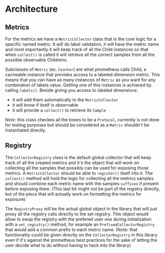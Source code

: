 # Architecture

## Metrics

For the metrics we have a `MetricCollector` class that is the core logic for a specific named metric.
It will do label validation, it will have the metric name and most importantly it will keep track of all the Child instances so that when `collect()` is called it will retrieve all the correct samples from all the possible observable Childrens.

Subclasses of `Metric` (ex. `Counter`) are what prometheus calls Child, a cacheable instance that provides access to a labeled dimension metric.
This means that you can have as many instances of `Metric` as you want for any combination of labels value. Getting one of this instances is achieved by calling `labels()`.
Beside giving you access to labeled dimensions:
  - it will add them automatically to the `MetricCollector`
  - it will know if itself is observable
  - it will provide a `collect()` to retrieve its `Sample`

*Note*: this class checkes all the boxes to be a `Protocol`, currently is not done for testing purposes but should be considered as a `Metric` shouldn't be instantiated directly.

## Registry

The `CollectorRegistry` class is the default global collector that will keep track of all the created metrics and it's the object that will work on collecting all the samples that possibly can be used for exposing those metrics.
A `MetricCollector` should be able to `register()` itself into it.
The `collect()` method will hold the logic for collecting all the metrics samples and should combine each metric name with the samples `suffixes` if present before exposing them. (This last bit might not be part of the registry directly, but of the piece that will actually work on formatting the metrics for exposure)

The `RegistryProxy` will be the actual global object in the library that will just proxy all the registry calls directly to the set registry.
This object would allow to swap the registry with the prefered user one during initialization with a `set_registry()` method, for example an `PrefixedCollectorRegistry` that would add a common prefix to each metric name. (Note: that functionality could be given directly on the `CollectorRegistry` in this library even if it's against the prometheus best practices for the sake of letting the user decide what to do without having to hack into the library)

